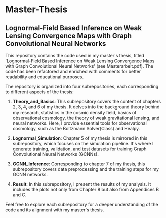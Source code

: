 # Master-Thesis

## Lognormal-Field Based Inference on Weak Lensing Convergence Maps with Graph Convolutional Neural Networks

This repository contains the code used in my master's thesis, titled 'Lognormal-Field Based Inference on Weak Lensing Convergence Maps with Graph Convolutional Neural Networks' (see Masterarbeit.pdf). The code has been refactored and enriched with comments for better readability and educational purposes.

The repository is organized into four subrepositories, each corresponding to different aspects of the thesis:

1. **Theory_and_Basics**: This subrepository covers the content of chapters 2, 3, 4, and 6 of my thesis. It delves into the background theory behind my research, statistics in the cosmic density field, basics of observational cosmology, the theory of weak gravitational lensing, and neural networks. Here, I provide essential tools for observational cosmology, such as the Boltzmann Solver(Class) and Healpy.

2. **Lognormal_Simulation**: Chapter 5 of my thesis is mirrored in this subrepository, which focuses on the simulation pipeline. It's where I generate training, validation, and test datasets for training Graph Convolutional Neural Networks (GCNNs).

3. **GCNN_Inference**: Corresponding to chapter 7 of my thesis, this subrepository covers data preprocessing and the training steps for my GCNN networks.

4. **Result**: In this subrepository, I present the results of my analysis. It includes the plots not only from Chapter 8 but also from Appendices B and C.

Feel free to explore each subrepository for a deeper understanding of the code and its alignment with my master's thesis.

